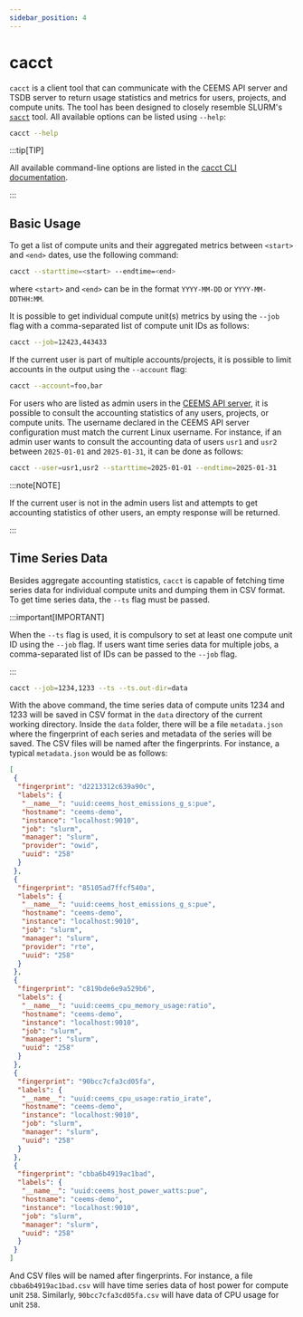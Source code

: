 ```yaml
---
sidebar_position: 4
---
```


# cacct

`cacct` is a client tool that can communicate with the CEEMS API server and TSDB server to return
usage statistics and metrics for users, projects, and compute units. The tool has been
designed to closely resemble SLURM's [`sacct`](https://slurm.schedmd.com/sacct.html) tool.
All available options can be listed using `--help`:

```bash
cacct --help
```

:::tip[TIP]

All available command-line options are listed in the
[cacct CLI documentation](../cli/cacct.md).

:::

## Basic Usage

To get a list of compute units and their aggregated metrics between `<start>` and `<end>`
dates, use the following command:

```bash
cacct --starttime=<start> --endtime=<end>
```

where `<start>` and `<end>` can be in the format `YYYY-MM-DD` or `YYYY-MM-DDTHH:MM`.

It is possible to get individual compute unit(s) metrics by using the `--job` flag with a comma-separated list of compute unit IDs as follows:

```bash
cacct --job=12423,443433
```

If the current user is part of multiple accounts/projects, it is possible to limit accounts
in the output using the `--account` flag:

```bash
cacct --account=foo,bar
```

For users who are listed as admin users in the [CEEMS API server](../configuration/ceems-api-server.md#ceems-api-server-configuration),
it is possible to consult the accounting statistics of any users, projects, or compute units. The
username declared in the CEEMS API server configuration must match the current Linux username.
For instance, if an admin user wants to consult the accounting data of users `usr1` and `usr2` between
`2025-01-01` and `2025-01-31`, it can be done as follows:

```bash
cacct --user=usr1,usr2 --starttime=2025-01-01 --endtime=2025-01-31
```

:::note[NOTE]

If the current user is not in the admin users list and attempts to get accounting statistics
of other users, an empty response will be returned.

:::

## Time Series Data

Besides aggregate accounting statistics, `cacct` is capable of fetching time series
data for individual compute units and dumping them in CSV format. To get time series
data, the `--ts` flag must be passed.

:::important[IMPORTANT]

When the `--ts` flag is used, it is compulsory to set at least one compute unit ID using
the `--job` flag. If users want time series data for multiple jobs, a comma-separated list
of IDs can be passed to the `--job` flag.

:::

```bash
cacct --job=1234,1233 --ts --ts.out-dir=data
```

With the above command, the time series data of compute units 1234 and 1233 will be saved
in CSV format in the `data` directory of the current working directory. Inside the `data` folder,
there will be a file `metadata.json` where the fingerprint of each series and metadata of the
series will be saved. The CSV files will be named after the fingerprints. For instance,
a typical `metadata.json` would be as follows:

```json
[
 {
  "fingerprint": "d2213312c639a90c",
  "labels": {
   "__name__": "uuid:ceems_host_emissions_g_s:pue",
   "hostname": "ceems-demo",
   "instance": "localhost:9010",
   "job": "slurm",
   "manager": "slurm",
   "provider": "owid",
   "uuid": "258"
  }
 },
 {
  "fingerprint": "85105ad7ffcf540a",
  "labels": {
   "__name__": "uuid:ceems_host_emissions_g_s:pue",
   "hostname": "ceems-demo",
   "instance": "localhost:9010",
   "job": "slurm",
   "manager": "slurm",
   "provider": "rte",
   "uuid": "258"
  }
 },
 {
  "fingerprint": "c819bde6e9a529b6",
  "labels": {
   "__name__": "uuid:ceems_cpu_memory_usage:ratio",
   "hostname": "ceems-demo",
   "instance": "localhost:9010",
   "job": "slurm",
   "manager": "slurm",
   "uuid": "258"
  }
 },
 {
  "fingerprint": "90bcc7cfa3cd05fa",
  "labels": {
   "__name__": "uuid:ceems_cpu_usage:ratio_irate",
   "hostname": "ceems-demo",
   "instance": "localhost:9010",
   "job": "slurm",
   "manager": "slurm",
   "uuid": "258"
  }
 },
 {
  "fingerprint": "cbba6b4919ac1bad",
  "labels": {
   "__name__": "uuid:ceems_host_power_watts:pue",
   "hostname": "ceems-demo",
   "instance": "localhost:9010",
   "job": "slurm",
   "manager": "slurm",
   "uuid": "258"
  }
 }
]
```

And CSV files will be named after fingerprints. For instance, a file
`cbba6b4919ac1bad.csv` will have time series data of host power for compute
unit `258`. Similarly, `90bcc7cfa3cd05fa.csv` will have data of CPU usage
for unit `258`.
